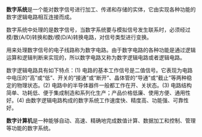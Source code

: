 **数字系统**是一个能对数字信号进行加工、传递和存储的实体，它由实现各种功能的数字逻辑电路相互连接而成。

数字系统中处理的是数字信号，当数字系统要与模拟信号发生联系时，必须经过模/数(A/D)转换和数/模(D/A)转换电路，对信号类型进行变换。

 用来处理数字信号的电子线路称为数字电路。由于数字电路的各种功能是通过逻辑运算和逻辑判断来实现的，所以数字电路又称为数字逻辑电路或者逻辑电路。

数字逻辑电路具有如下特点：(1) 电路的基本工作信号是二值信号。它表现为电路中电压的“高”或“低”、开关的“接通”或“断开”、晶体管的“导通”或“截止”等两种稳定的物理状态。(2) 电路中的半导体器件一般都工作在开、关状态。(3)  电路结构简单、功耗低、便于集成制造和系列化生产；产品价格低廉、使用方便、通用性好。(4) 由数字逻辑电路构成的数字系统工作速度快、精度高、功能强、可靠性好。

**数字计算机**是一种能够自动、高速、精确地完成数值计算、数据加工和控制、管理等功能的数字系统。